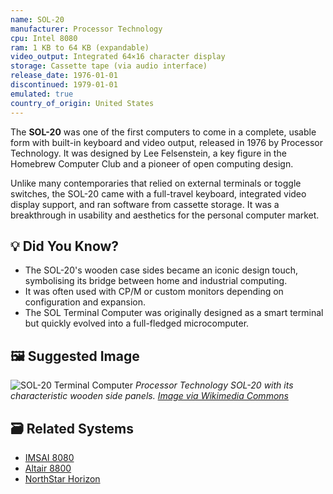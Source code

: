 ```yaml
---
name: SOL-20
manufacturer: Processor Technology
cpu: Intel 8080
ram: 1 KB to 64 KB (expandable)
video_output: Integrated 64×16 character display
storage: Cassette tape (via audio interface)
release_date: 1976-01-01
discontinued: 1979-01-01
emulated: true
country_of_origin: United States
---
```


The **SOL-20** was one of the first computers to come in a complete, usable form with built-in keyboard and video output, released in 1976 by Processor Technology. It was designed by Lee Felsenstein, a key figure in the Homebrew Computer Club and a pioneer of open computing design.

Unlike many contemporaries that relied on external terminals or toggle switches, the SOL-20 came with a full-travel keyboard, integrated video display support, and ran software from cassette storage. It was a breakthrough in usability and aesthetics for the personal computer market.

## 💡 Did You Know?

- The SOL-20's wooden case sides became an iconic design touch, symbolising its bridge between home and industrial computing.
- It was often used with CP/M or custom monitors depending on configuration and expansion.
- The SOL Terminal Computer was originally designed as a smart terminal but quickly evolved into a full-fledged microcomputer.

## 🖼 Suggested Image

![SOL-20 Terminal Computer](https://upload.wikimedia.org/wikipedia/commons/thumb/d/d6/Sol20.jpg/640px-Sol20.jpg)
*Processor Technology SOL-20 with its characteristic wooden side panels. [Image via Wikimedia Commons](https://commons.wikimedia.org/wiki/File:Sol20.jpg)*

## 🗃 Related Systems

- [IMSAI 8080](./imsai-8080.md)
- [Altair 8800](./altair-8800.md)
- [NorthStar Horizon](./northstar-horizon.md)
